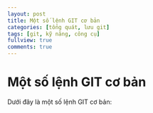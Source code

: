 ```yaml
---
layout: post
title: Một số lệnh GIT cơ bản
categories: [tổng quát, lưu git]
tags: [git, kỹ năng, công cụ]
fullview: true
comments: true
---
```


Một số lệnh GIT cơ bản
===============

Dưới đây là một số lệnh GIT cơ bản:

